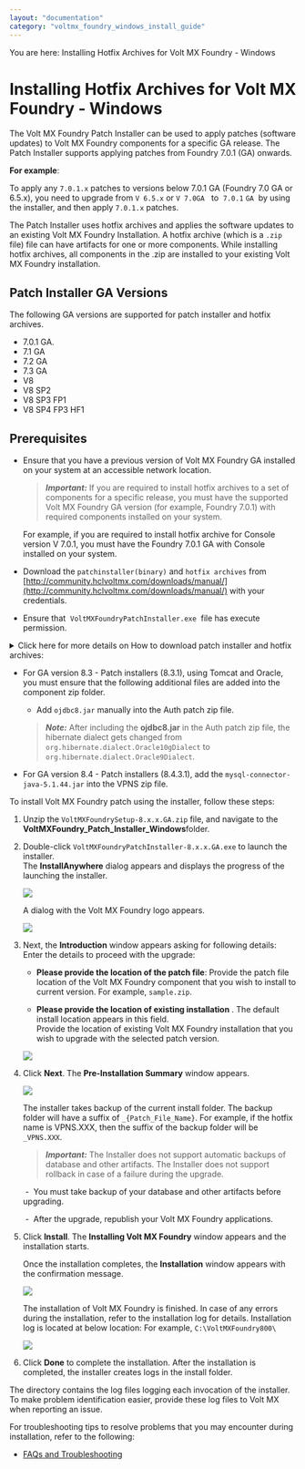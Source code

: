 ```yaml
---
layout: "documentation"
category: "voltmx_foundry_windows_install_guide"
---
```

                         

You are here: Installing Hotfix Archives for Volt MX Foundry - Windows

Installing Hotfix Archives for Volt MX Foundry - Windows
=======================================================

The Volt MX Foundry Patch Installer can be used to apply patches (software updates) to Volt MX Foundry components for a specific GA release. The Patch Installer supports applying patches from Foundry 7.0.1 (GA) onwards.

**For example**:

To apply any `7.0.1.x` patches to versions below 7.0.1 GA (Foundry 7.0 GA or 6.5.x), you need to upgrade from `V 6.5.x` or `V 7.0GA`   to  `7.0.1` `GA`  by using the installer, and then apply `7.0.1.x` patches.

The Patch Installer uses hotfix archives and applies the software updates to an existing Volt MX Foundry Installation. A hotfix archive (which is a `.zip` file) file can have artifacts for one or more components. While installing hotfix archives, all components in the .zip are installed to your existing Volt MX Foundry installation.  

Patch Installer GA Versions
---------------------------

The following GA versions are supported for patch installer and hotfix archives.

*   7.0.1 GA.
*   7.1 GA
*   7.2 GA
*   7.3 GA
*   V8
*   V8 SP2
*   V8 SP3 FP1
*   V8 SP4 FP3 HF1

Prerequisites
-------------

*   Ensure that you have a previous version of Volt MX Foundry GA installed on your system at an accessible network location.
    
    > **_Important:_** If you are required to install hotfix archives to a set of components for a specific release, you must have the supported Volt MX Foundry GA version (for example, Foundry 7.0.1) with required components installed on your system.  
      
    For example, if you are required to install hotfix archive for Console version V 7.0.1, you must have the Foundry 7.0.1 GA with Console installed on your system.
    
*   Download the `patchinstaller(binary)` and `hotfix archives` from [http://community.hclvoltmx.com/downloads/manual/](http://community.hclvoltmx.com/downloads/manual/) with your credentials.
*   Ensure that  `VoltMXFoundryPatchInstaller.exe`  file has execute permission.
    
    
<details close markdown="block"><summary>Click here for more details on How to download patch installer and hotfix archives:</summary>
    
To download Volt MX Foundry Patch Installer and hotfixes, follow these steps:

1.   Log in to [](http://developer.voltmx.com/VoltMXReleases)[http://community.hclvoltmx.com/downloads/manual/](http://community.hclvoltmx.com/downloads/manual/). You can obtain a user name and password from your sales representative or partner.
2.  Navigate to the **Volt MX Foundry** section.
3.  From the **Volt MX Foundry Patch Installer**, select the specific release from the **Version** drop-down list and then click on the specific release related files you want to download based on your platform (Windows or Linux).  
    For example, if you want to download `Volt MX Foundry Patch Installer 8.0 GA`, select the `8.0 GA` version from the drop-down list, and then click the **Installer\_Windows** link.
4.  For the required hotfix components, select the specific release from the **Version** drop-down list and then click **Download**. The following is a sample screen.

</details>
    
*   For GA version 8.3 - Patch installers (8.3.1), using Tomcat and Oracle, you must ensure that the following additional files are added into the component zip folder.
    
    *   Add `ojdbc8.jar` manually into the Auth patch zip file.
    
    > **_Note:_** After including the **ojdbc8.jar** in the Auth patch zip file, the hibernate dialect gets changed from `org.hibernate.dialect.Oracle10gDialect` to `org.hibernate.dialect.Oracle9Dialect`.
    
*   For GA version 8.4 - Patch installers (8.4.3.1), add the `mysql-connector-java-5.1.44.jar` into the VPNS zip file.

To install Volt MX Foundry patch using the installer, follow these steps:

1.  Unzip the `VoltMXFoundrySetup-8.x.x.GA.zip` file, and navigate to the **VoltMXFoundry\_Patch\_Installer\_Windows**folder.
2.  Double-click `VoltMXFoundryPatchInstaller-8.x.x.GA.exe` to launch the installer.  
    The **InstallAnywhere** dialog appears and displays the progress of the launching the installer.
    
    ![](Resources/Images/Install1.png)
    
    A dialog with the Volt MX Foundry logo appears.
    
    ![](Resources/Images/Install11.png)
    
3.  Next, the **Introduction** window appears asking for following details: Enter the details to proceed with the upgrade:
    
    *   **Please provide the location of the patch file**: Provide the patch file location of the Volt MX Foundry component that you wish to install to current version. For example, `sample.zip`.
        
    *   **Please provide the location of existing installation** . The default install location appears in this field.  
        Provide the location of existing Volt MX Foundry installation that you wish to upgrade with the selected patch version.
    
    ![](Resources/Images/Patch1_627x500.png)
    

1.  Click **Next**. The **Pre-Installation Summary** window appears.
    
    ![](Resources/Images/Patch3_624x479.png)
    
    The installer takes backup of the current install folder. The backup folder will have a suffix of `_{Patch_File_Name}`. For example, if the hotfix name is VPNS.XXX, then the suffix of the backup folder will be `_VPNS.XXX`.
    
    > **_Important:_** The Installer does not support automatic backups of database and other artifacts. The Installer does not support rollback in case of a failure during the upgrade.  
      
     -  You must take backup of your database and other artifacts before upgrading.  
      
     -  After the upgrade, republish your Volt MX Foundry applications.
    
2.  Click **Install**. The **Installing Volt MX Foundry** window appears and the installation starts.
    
    Once the installation completes, the **Installation** window appears with the confirmation message.
    
    ![](Resources/Images/Patch41_636x490.png)
    
    The installation of Volt MX Foundry is finished. In case of any errors during the installation, refer to the installation log for details. Installation log is located at below location: For example, `C:\VoltMXFoundry800\`
    
    ![](Resources/Images/Patch5_626x498.png)
    
3.  Click **Done** to complete the installation. After the installation is completed, the installer creates logs in the install folder.

The **<Install Location>** directory contains the log files logging each invocation of the installer. To make problem identification easier, provide these log files to Volt MX when reporting an issue.

For troubleshooting tips to resolve problems that you may encounter during installation, refer to the following:

*   [FAQs and Troubleshooting](Troubleshooting.html)
